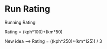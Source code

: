 # Run Rating
Running Rating

Rating = (kph\*100)+(km\*50)

New idea -->
Rating = ((kph\*250)+(km\*125)) / 3
